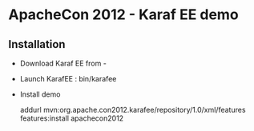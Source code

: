 # ApacheCon 2012 - Karaf EE demo

## Installation

* Download Karaf EE from -
* Launch KarafEE : bin/karafee
* Install demo

    addurl mvn:org.apache.con2012.karafee/repository/1.0/xml/features
    features:install apachecon2012